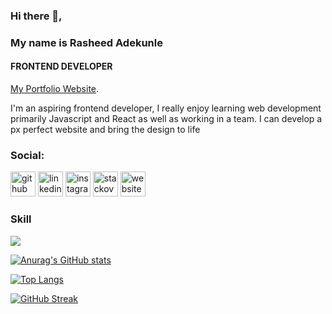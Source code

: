 ### Hi there 👋, 
### My name is Rasheed Adekunle
#### FRONTEND DEVELOPER

[My Portfolio Website](https://my-portofiio.vercel.app/).

I'm an aspiring frontend developer, I really enjoy learning web development primarily Javascript and React as well as working in a team. I can develop a px perfect website and bring the design to life

### Social:
[<img src='https://cdn.jsdelivr.net/npm/simple-icons@3.0.1/icons/github.svg' alt='github' height='40'>](https://github.com/demandtech)  [<img src='https://cdn.jsdelivr.net/npm/simple-icons@3.0.1/icons/linkedin.svg' alt='linkedin' height='40'>](https://www.linkedin.com/in/https://www.linkedin.com/in/rasheed-adekunle-18540a22b//)  [<img src='https://cdn.jsdelivr.net/npm/simple-icons@3.0.1/icons/instagram.svg' alt='instagram' height='40'>](https://www.instagram.com/demandtech/)  [<img src='https://cdn.jsdelivr.net/npm/simple-icons@3.0.1/icons/stackoverflow.svg' alt='stackoverflow' height='40'>](https://stackoverflow.com/users/Demand_Dev)  [<img src='https://cdn.jsdelivr.net/npm/simple-icons@3.0.1/icons/icloud.svg' alt='website' height='40'>](https://demandtech.github.io/portfolio/)  

### Skill

<p align="left">
  <a href="https://skillicons.dev">
    <img src="https://skillicons.dev/icons?i=javascript,typescript,php,react,nextjs,html,css,sass,tailwind,bootstrap,git,figma&perline=6&theme=light" />
  </a>
</p>

[![Anurag's GitHub stats](https://github-readme-stats.vercel.app/api?username=demandtech&show_icons=true)](https://github.com/anuraghazra/github-readme-stats)


[![Top Langs](https://github-readme-stats.vercel.app/api/top-langs/?username=demandtech&layout=compact)](https://github.com/anuraghazra/github-readme-stats)


[![GitHub Streak](https://streak-stats.demolab.com?user=Demandtech&theme=light&hide_border=true)](https://git.io/streak-stats)




